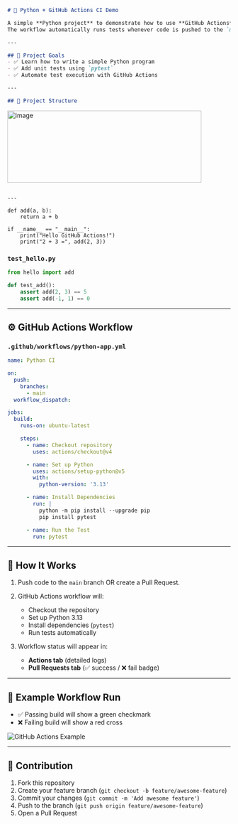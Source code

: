 
```markdown
# 🐍 Python + GitHub Actions CI Demo

A simple **Python project** to demonstrate how to use **GitHub Actions** for Continuous Integration (CI).  
The workflow automatically runs tests whenever code is pushed to the `main` branch or a Pull Request is created.  

---

## 🎯 Project Goals
- ✅ Learn how to write a simple Python program
- ✅ Add unit tests using `pytest`
- ✅ Automate test execution with GitHub Actions

---

## 📂 Project Structure
```

<img width="438" height="162" alt="image" src="https://github.com/user-attachments/assets/252a0e77-9be9-4611-91b9-92efb52ce9f6" />


````

---

def add(a, b):
    return a + b

if __name__ == "__main__":
    print("Hello GitHub Actions!")
    print("2 + 3 =", add(2, 3))
````

### `test_hello.py`

```python
from hello import add

def test_add():
    assert add(2, 3) == 5
    assert add(-1, 1) == 0
```

---

## ⚙️ GitHub Actions Workflow

### `.github/workflows/python-app.yml`

```yaml
name: Python CI

on: 
  push:
    branches: 
      - main
  workflow_dispatch:

jobs:
  build:
    runs-on: ubuntu-latest

    steps:
      - name: Checkout repository
        uses: actions/checkout@v4

      - name: Set up Python
        uses: actions/setup-python@v5
        with:
          python-version: '3.13'

      - name: Install Dependencies
        run: |
          python -m pip install --upgrade pip
          pip install pytest

      - name: Run the Test
        run: pytest
```

---

## 🚀 How It Works

1. Push code to the `main` branch OR create a Pull Request.
2. GitHub Actions workflow will:

   * Checkout the repository
   * Set up Python 3.13
   * Install dependencies (`pytest`)
   * Run tests automatically
3. Workflow status will appear in:

   * **Actions tab** (detailed logs)
   * **Pull Requests tab** (✅ success / ❌ fail badge)

---

## 📸 Example Workflow Run

* ✅ Passing build will show a green checkmark
* ❌ Failing build will show a red cross

![GitHub Actions Example](https://user-images.githubusercontent.com/000000/0000000-example.png)

---

## 🙌 Contribution

1. Fork this repository
2. Create your feature branch (`git checkout -b feature/awesome-feature`)
3. Commit your changes (`git commit -m 'Add awesome feature'`)
4. Push to the branch (`git push origin feature/awesome-feature`)
5. Open a Pull Request

```

